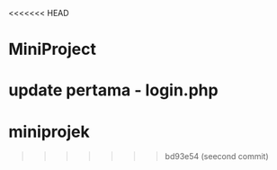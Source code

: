 <<<<<<< HEAD
# MiniProject
update pertama - login.php
=======
# miniprojek
>>>>>>> bd93e54 (seecond commit)
